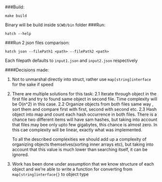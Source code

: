 ###Build:

`make build`

Binary will be build inside `$CWD/bin` folder
###Run: 

``hatch --help``

###Run 2 json files comparison:

``hatch json --filePath1 <path> --filePath2 <path>``

Each filepath defaults to `input1.json` and `input2.json` respectively


####Decisions made:
1. Not to unmarshal directly into struct, 
   rather use `map[string]interface` for the sake if speed
2. There are multiple solutions for this task:
   2.1 Iterate through object in the first file and try to found 
       same object in second file. Time complexity will be 
       O(n^2)
       in this case.
   2.2 Organize objects from both files same way , sort them and compare
       first with first, second with second etc. 
   2.3 Hash object into map and count each hash occurrence in both files.
       There is a chance two different items will have sam hashes, but taking into
       account that files may bee only upto few gigabytes, this chance is almost zero.
       In this cae complexity will be linear, exactly what was implemented.
   
   To all the described complexities we should add up a complexity of organizing objects
   themselves(sorting inner arrays etc), but taking into account that this value is much lower than searching itself,
   it can be ignored.
3. Work has been done under assumption that we know structure of each object and we're
   able to write a function for converting from `map[string]interface{}` to object type